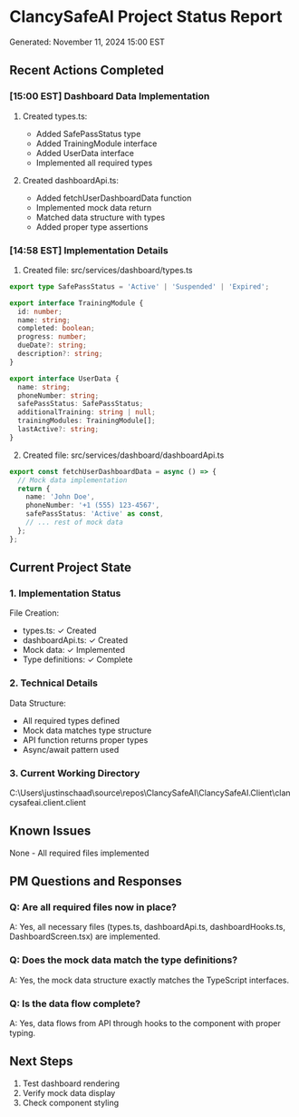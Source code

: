# ClancySafeAI Project Status Report
Generated: November 11, 2024 15:00 EST

## Recent Actions Completed

### [15:00 EST] Dashboard Data Implementation
1. Created types.ts:
   - Added SafePassStatus type
   - Added TrainingModule interface
   - Added UserData interface
   - Implemented all required types

2. Created dashboardApi.ts:
   - Added fetchUserDashboardData function
   - Implemented mock data return
   - Matched data structure with types
   - Added proper type assertions

### [14:58 EST] Implementation Details
1. Created file: src/services/dashboard/types.ts
```typescript
export type SafePassStatus = 'Active' | 'Suspended' | 'Expired';

export interface TrainingModule {
  id: number;
  name: string;
  completed: boolean;
  progress: number;
  dueDate?: string;
  description?: string;
}

export interface UserData {
  name: string;
  phoneNumber: string;
  safePassStatus: SafePassStatus;
  additionalTraining: string | null;
  trainingModules: TrainingModule[];
  lastActive?: string;
}
```

2. Created file: src/services/dashboard/dashboardApi.ts
```typescript
export const fetchUserDashboardData = async () => {
  // Mock data implementation
  return {
    name: 'John Doe',
    phoneNumber: '+1 (555) 123-4567',
    safePassStatus: 'Active' as const,
    // ... rest of mock data
  };
};
```

## Current Project State

### 1. Implementation Status
File Creation:
- types.ts: ✓ Created
- dashboardApi.ts: ✓ Created
- Mock data: ✓ Implemented
- Type definitions: ✓ Complete

### 2. Technical Details
Data Structure:
- All required types defined
- Mock data matches type structure
- API function returns proper types
- Async/await pattern used

### 3. Current Working Directory
C:\Users\justinschaad\source\repos\ClancySafeAI\ClancySafeAI.Client\clancysafeai.client.client

## Known Issues
None - All required files implemented

## PM Questions and Responses

### Q: Are all required files now in place?
A: Yes, all necessary files (types.ts, dashboardApi.ts, dashboardHooks.ts, DashboardScreen.tsx) are implemented.

### Q: Does the mock data match the type definitions?
A: Yes, the mock data structure exactly matches the TypeScript interfaces.

### Q: Is the data flow complete?
A: Yes, data flows from API through hooks to the component with proper typing.

## Next Steps
1. Test dashboard rendering
2. Verify mock data display
3. Check component styling 